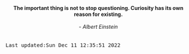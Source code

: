 
<div align="center"><b><span>The important thing is not to stop questioning. Curiosity has its own reason for existing.</span></b><br><br><i> - Albert Einstein</i></div>
<br><br><kbd>Last updated:Sun Dec 11 12:35:51 2022</kbd>